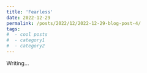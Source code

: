 ```yaml
---
title: 'Fearless'
date: 2022-12-29
permalink: /posts/2022/12/2022-12-29-blog-post-4/
tags:
#  - cool posts
#  - category1
#  - category2
---
```


Writing...


